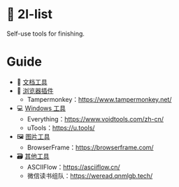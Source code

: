 # 🧰 2l-list

Self-use tools for finishing.

# Guide

- 📃 [文档工具](https://github.com/waringhu/2l-list/blob/main/posts/documentation-tool.md)
- 🧩 [浏览器插件](https://github.com/waringhu/2l-list/blob/main/posts/browser-plugin.md)
	- Tampermonkey：https://www.tampermonkey.net/
- 💻 [Windows 工具](https://github.com/waringhu/2l-list/blob/main/posts/windows-tool.md)
	- Everything：https://www.voidtools.com/zh-cn/
	- uTools：https://u.tools/
- 🖼 [图片工具](https://github.com/waringhu/2l-list/blob/main/posts/image-tool.md)
	- BrowserFrame：https://browserframe.com/
- 🗃 [其他工具](https://github.com/waringhu/2l-list/blob/main/posts/other-tool.md)
	- ASCIIFlow：https://asciiflow.cn/
	- 微信读书组队：https://weread.qnmlgb.tech/